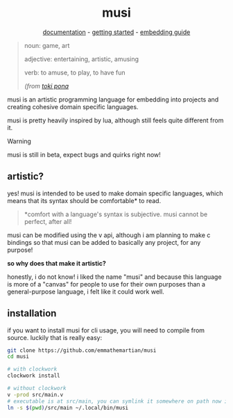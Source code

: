<div align='center'>

# musi

[documentation](https://emmathemartian.github.io/musi/) -
[getting started](https://github.com/emmathemartian/musi/tree/main/doc/getting-started.md) -
[embedding guide](https://github.com/emmathemartian/musi/tree/main/doc/embedding.md)

</div>

> noun: game, art
>
> adjective: entertaining, artistic, amusing
>
> verb: to amuse, to play, to have fun
>
> *(from [toki pona](https://tokipona.org)*

musi is an artistic programming language for embedding into projects and
creating cohesive domain specific languages.

musi is pretty heavily inspired by lua, although still feels quite different
from it.

> [!WARNING]
> musi is still in beta, expect bugs and quirks right now!

## artistic?

yes! musi is intended to be used to make domain specific languages, which means
that its syntax should be comfortable* to read.

> *comfort with a language's syntax is subjective. musi cannot be perfect, after
> all!

musi can be modified using the v api, although i am planning to make c bindings
so that musi can be added to basically any project, for any purpose!

**so why does that make it artistic?**

honestly, i do not know! i liked the name "musi" and because this language is
more of a "canvas" for people to use for their own purposes than a
general-purpose language, i felt like it could work well.

## installation

if you want to install musi for cli usage, you will need to compile from
source. luckily that is really easy:

```sh
git clone https://github.com/emmathemartian/musi
cd musi

# with clockwork
clockwork install

# without clockwork
v -prod src/main.v
# executable is at src/main, you can symlink it somewhere on path now if you want:
ln -s $(pwd)/src/main ~/.local/bin/musi
```
